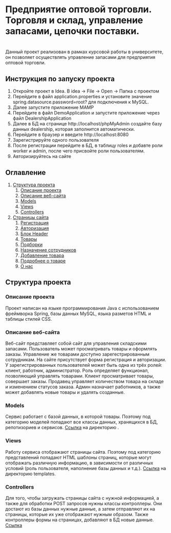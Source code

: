 # Предприятие оптовой торговли. Торговля и склад, управление запасами, цепочки поставки.
<h1 align="center"></a> 

<h3 align="center"></h3>


Данный проект реализован в рамках курсовой работы в университете, он позволяет осуществлять управление запасами для предприятия оптовой торговли.

##  Инструкция по запуску проекта
1. Откройте проект в Idea. В idea -> File -> Open -> Папка с проектом
2. Перейдите в файл application.properties и установите значение spring.datasource.password=root? для подключения к MySQL.
3. Далее запустите приложение MAMP
4. Перейдите в файл DemoApplication и запустите приложение через файл DealershipApplication
5. Далее в БД на странице http://localhost/phpMyAdmin создайте базу данных dealership, которая заполнится автоматически.
6. Перейдите в браузер и введите http://localhost:8080
7. Зарегистрируйте одного пользователя
8. После регистрации перейдите в БД, в таблицу roles и добавте роли worker и admin, после чего присвойте роли пользователям.
9. Авторизируйтесь на сайте

## Оглавление

1. [Структура проекта](#Структура-проекта)
   1. [Описание проекта](#Описание-проекта)
   2. [Описание веб-сайта](#Описание-веб-сайта)
   3. [Models](#Models)
   4. [Views](#Views)
   5. [Controllers](#Controllers)
2. [Страницы сайта](#Страницы-сайта)
   1. [Регистрация](#Регистрация)
   2. [Авторизация](#Авторизация)
   3. [Блок Header ](#Блок-Header)
   4. [Товары](#Товары)
   5. [Подборки](#Подборки)
   6. [Назначение сотрудников](#Назначение-сотрудников)
   7. [Добавление товара](#Добавление-товара)
   8. [Подробнее о товаре](#Подробнее-о-товаре)
   9. [О нас](#О-нас)

## Структура проекта
 
### Описание проекта
Проект написан на языке программирования Java с использованием фреймворка 
Spring, базы данных MySQL, языка разметов HTML и таблицы стилей CSS.  
### Описание веб-сайта
Веб-сайт представляет собой сайт для управления складскими запасами. Пользователь может 
просматривать товары и оформлять заказы. Управление же товарами доступно
зарегестрированным сотрудникам. На сайте присутствует форма
регистрация и авторизации. У 
зарегистрированных пользователей может быть одна из 
трёх ролей: клиент, работник, администратор.
Роль определяет функционал, позволяющий управлять товарами. 
Клиент просматривает товары, совершает заказы.
Продавец управляет количеством товара на складе и изменением статусов заказа.
Админ назначает работников, а также может 
добавлять новые товары и удалять созданные.
### Models
Сервис работает с базой данных, в которой товары. Поэтому под категорию моделей
попадают все классы данных, 
хранящихся в БД, репотизориев и сервисов. 
[Ссылка](https://github.com/T0rdas/JavaK/tree/main/src/main/java/kurswork/dealership/entity) 
на директорию . 
### Views
Работу сервиса отображают страницы сайта. Поэтому под 
категорию представлений попадают HTML шаблоны страниц,
которые могут отображать различную информацию, в 
зависимости от различных условий (роль пользователя, 
наполнение базы данных и т.д.).
[Ссылка](https://github.com/T0rdas/JavaK/tree/main/src/main/resources/templates)
на директорию templates.
### Controllers
Для того, чтобы загружать страницы сайта с нужной 
информацией, а также для обработки POST запросов 
нужны классы контроллеры. Они достают из
базы данных нужные данные, а затем отправляют их на страницы, 
которые их уже отображают нужным образом. Также 
контроллеры формы на страницах, добавляют в БД новые
данные.
[Ссылка](https://github.com/T0rdas/JavaK/tree/main/src/main/java/kurswork/dealership/controller)
